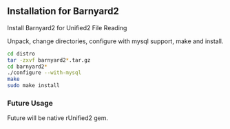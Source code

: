 
## Installation for Barnyard2

Install Barnyard2 for Unified2 File Reading

Unpack, change directories, configure with mysql support, make and install. 

```bash
cd distro
tar -zxvf barnyard2*.tar.gz
cd barnyard2*
./configure --with-mysql
make
sudo make install
```

### Future Usage

Future will be native rUnified2 gem.

